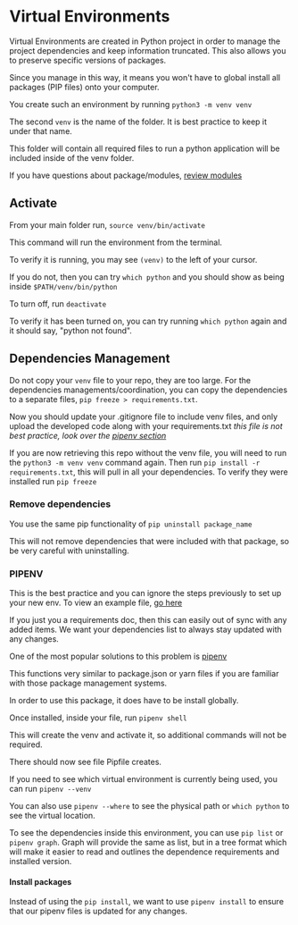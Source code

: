 # Virtual Environments

Virtual Environments are created in Python project in order to manage the project dependencies and keep information truncated. This also allows you to preserve specific versions of packages.

Since you manage in this way, it means you won't have to global install all packages (PIP files) onto your computer.

You create such an environment by running  `python3 -m venv venv`

The second `venv` is the name of the folder. It is best practice to keep it under that name.

This folder will contain all required files to run a python application will be included inside of the venv folder.

If you have questions about package/modules, [review modules](./Modules.md)

## Activate

From your main folder run, `source venv/bin/activate`

This command will run the environment from the terminal. 

To verify it is running, you may see `(venv)` to the left of your cursor.

If you do not, then you can try `which python` and you should show as being inside `$PATH/venv/bin/python`

To turn off, run `deactivate`

To verify it has been turned on, you can try running `which python` again and it should say, "python not found".

## Dependencies Management 

Do not copy your `venv` file to your repo, they are too large. For the dependencies managements/coordination, you can copy the dependencies to a separate files, `pip freeze > requirements.txt`. 

Now you should update your .gitignore file to include venv files, and only upload the developed code along with your requirements.txt *this file is not best practice, look over the [pipenv section](./VirtualEnv.md/#pipenv)*

If you are now retrieving this repo without the venv file, you will need to run the `python3 -m venv venv` command again. Then run `pip install -r requirements.txt`, this will pull in all your dependencies. To verify they were installed run `pip freeze`

### Remove dependencies

You use the same pip functionality of `pip uninstall package_name`

This will not remove dependencies that were included with that package, so be very careful with uninstalling.

### PIPENV

This is the best practice and you can ignore the steps previously to set up your new env. To view an example file, [go here](../pipenv_project/)

If you just you a requirements doc, then this can easily out of sync with any added items. We want your dependencies list to always stay updated with any changes.

One of the most popular solutions to this problem is [pipenv](https://pypi.org/project/pipenv/)

This functions very similar to package.json or yarn files if you are familiar with those package management systems.

In order to use this package, it does have to be install globally.

Once installed, inside your file, run `pipenv shell`

This will create the venv and activate it, so additional commands will not be required.

There should now see file Pipfile creates.

If you need to see which virtual environment is currently being used, you can run `pipenv --venv`

You can also use `pipenv --where` to see the physical path or `which python` to see the virtual location.

To see the dependencies inside this environment, you can use `pip list` or `pipenv graph`. Graph will provide the same as list, but in a tree format which will make it easier to read and outlines the dependence requirements and installed version.

#### Install packages

Instead of using the `pip install`, we want to use `pipenv install` to ensure that our pipenv files is updated for any changes. 